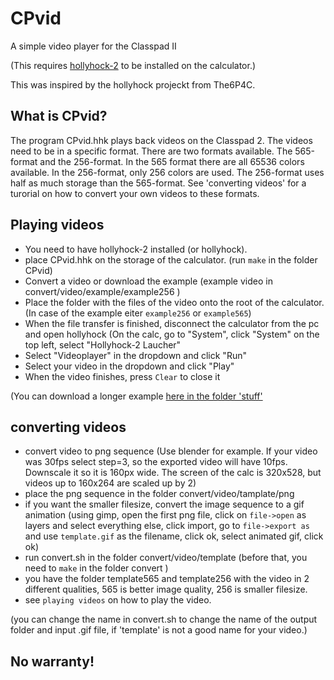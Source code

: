 # CPvid
A simple video player for the Classpad II 

(This requires [hollyhock-2](https://github.com/SnailMath/hollyhock-2) to be installed on the calculator.)

This was inspired by the hollyhock projeckt from The6P4C.

## What is CPvid?
The program CPvid.hhk plays back videos on the Classpad 2. The videos need to be in a specific format.
There are two formats available. The 565-format and the 256-format. In the 565 format there are all 65536 colors available. In the 256-format, only 256 colors are used. The 256-format uses half as much storage than the 565-format.
See 'converting videos' for a turorial on how to convert your own videos to these formats.

## Playing videos
- You need to have hollyhock-2 installed (or hollyhock).
- place CPvid.hhk on the storage of the calculator. (run `make` in the folder CPvid)
- Convert a video or download the example (example video in convert/video/example/example256 )
- Place the folder with the files of the video onto the root of the calculator. (In case of the example eiter `example256` or `example565`)
- When the file transfer is finished, 
disconnect the calculator from the pc and open hollyhock 
(On the calc, go to "System", click "System" on the top left, select "Hollyhock-2 Laucher"
- Select "Videoplayer" in the dropdown and click "Run"
- Select your video in the dropdown and click "Play"
- When the video finishes, press `Clear` to close it

(You can download a longer example [here in the folder 'stuff'](https://drive.google.com/drive/u/0/folders/1T42uvVZ3Ps-bAghsFQeWIDF85kpocLed)

## converting videos
- convert video to png sequence (Use blender for example. If your video was 30fps select step=3, so the exported video will have 10fps.
Downscale it so it is 160px wide. The screen of the calc is 320x528, but videos up to 160x264 are scaled up by 2)
- place the png sequence in the folder convert/video/tamplate/png
- if you want the smaller filesize, convert the image sequence to a gif animation (using gimp, open the first png file, click on `file->open` as layers and select everything else, click import, go to `file->export as` and use `template.gif` as the filename, click ok, select animated gif, click ok)
- run convert.sh in the folder convert/video/template (before that, you need to `make` in the folder convert )
- you have the folder template565 and template256 with the video in 2 different qualities, 565 is better image quality, 256 is smaller filesize.
- see `playing videos` on how to play the video.

(you can change the name in convert.sh to change the name of the output folder and input .gif file, if 'template' is not a good name for your video.)

## No warranty!
